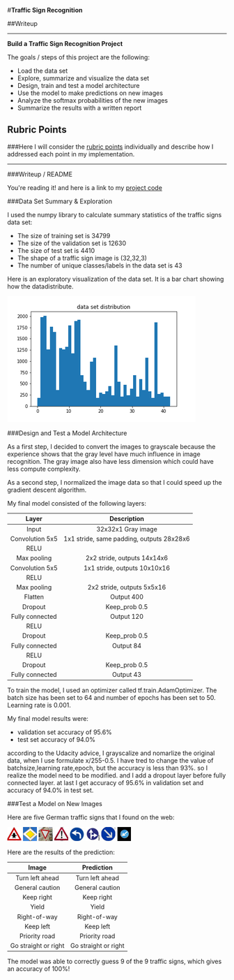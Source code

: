 #**Traffic Sign Recognition**

##Writeup

---


**Build a Traffic Sign Recognition Project**

The goals / steps of this project are the following:
* Load the data set
* Explore, summarize and visualize the data set
* Design, train and test a model architecture
* Use the model to make predictions on new images
* Analyze the softmax probabilities of the new images
* Summarize the results with a written report


[//]: # (Image References)

[image1]: ./data_set_distribution.png "Visualization"
[image2]: ./new_image/11.png "Traffic Sign 1"
[image3]: ./new_image/12.png "Traffic Sign 2"
[image4]: ./new_image/13.png "Traffic Sign 3"
[image5]: ./new_image/18.png "Traffic Sign 4"
[image6]: ./new_image/34.png "Traffic Sign 5"
[image7]: ./new_image/36.png "Traffic Sign 6"
[image8]: ./new_image/38.png "Traffic Sign 7"
[image9]: ./new_image/39.png "Traffic Sign 8"

## Rubric Points
###Here I will consider the [rubric points](https://review.udacity.com/#!/rubrics/481/view) individually and describe how I addressed each point in my implementation.

---
###Writeup / README

You're reading it! and here is a link to my [project code](https://github.com/liruixuan-xidian/CarND-Traffic-Sign-Classifier-Project/blob/master/Traffic_Sign_Classifier_new.ipynb)

###Data Set Summary & Exploration

I used the numpy library to calculate summary statistics of the traffic
signs data set:

* The size of training set is 34799
* The size of the validation set is 12630
* The size of test set is 4410
* The shape of a traffic sign image is (32,32,3)
* The number of unique classes/labels in the data set is 43

Here is an exploratory visualization of the data set. It is a bar chart showing how the datadistribute.

![alt text][image1]

###Design and Test a Model Architecture

As a first step, I decided to convert the images to grayscale because the experience shows that the gray level have much influence in image recognition. The gray image also have less dimension which could have less compute complexity.

As a second step, I normalized the image data so that I could speed up the gradient descent algorithm.


My final model consisted of the following layers:

|      Layer      |                Description                |
|:---------------:|:-----------------------------------------:|
|      Input      |            32x32x1 Gray image             |
| Convolution 5x5 | 1x1 stride, same padding, outputs 28x28x6 |
|      RELU       |                                           |
|   Max pooling   |       2x2 stride,  outputs 14x14x6        |
| Convolution 5x5 |       1x1 stride,  outputs 10x10x16       |
|      RELU       |                                           |
|   Max pooling   |        2x2 stride,  outputs 5x5x16        |
|     Flatten     |                Output 400                 |
|     Dropout     |               Keep_prob 0.5               |
| Fully connected |              Output 120                   |
|      RELU       |                                           |
| Dropout         | Keep_prob 0.5  |
| Fully connected |                 Output 84                 |
|      RELU       |                                           |
|     Dropout     | Keep_prob 0.5  |
| Fully connected |                 Output 43                 |


To train the model, I used an optimizer called tf.train.AdamOptimizer. The batch size has been set to 64 and number of epochs has been set to 50. Learning rate is 0.001.

My final model results were:
* validation set accuracy of 95.6%
* test set accuracy of 94.0%

according to the Udacity advice, I grayscalize and nomarlize the original data, when I use formulate x/255-0.5.
I have tred to change the value of batchsize,learning rate,epoch, but the accuracy is less than 93%. so I realize the model need to be modified.
and I add a dropout layer before fully connected layer. at last I get accuracy of 95.6% in validation set and accuracy of 94.0% in test set.


###Test a Model on New Images

Here are five German traffic signs that I found on the web:

![alt text][image2] ![alt text][image3] ![alt text][image4]
![alt text][image5] ![alt text][image6] ![alt text][image7]
![alt text][image8] ![alt text][image9]

Here are the results of the prediction:

| Image			        |     Prediction	        					|
|:---------------------:|:---------------------------------------------:|
| Turn left ahead  		| Turn left ahead								|
| General caution		| General caution						    	|
| Keep right			| Keep right									|
| Yield	      		    | Yield					 				        |
| Right-of-way          | Right-of-way                                  |
| Keep left             | Keep left                          |
| Priority road         | Priority road                                 |
| Go straight or right  | Go straight or right                          |

The model was able to correctly guess 9 of the 9 traffic signs, which gives an accuracy of 100%!
